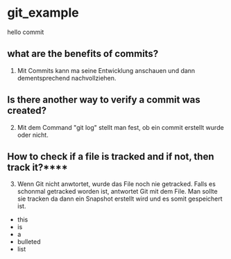 # git_example

hello commit

## what are the benefits of commits?

1. Mit Commits kann ma seine Entwicklung anschauen und dann dementsprechend nachvollziehen.


## Is there another way to verify a commit was created?

2. Mit dem Command "git log" stellt man fest, ob ein commit erstellt wurde oder nicht.

## How to check if a file is tracked and if not, then track it?****


3. Wenn Git nicht anwtortet, wurde das File noch nie getracked. Falls es schonmal getracked worden ist, antwortet Git mit dem File. Man sollte sie tracken da dann ein Snapshot erstellt wird und es somit gespeichert ist.

* this
* is 
* a
* bulleted
* list